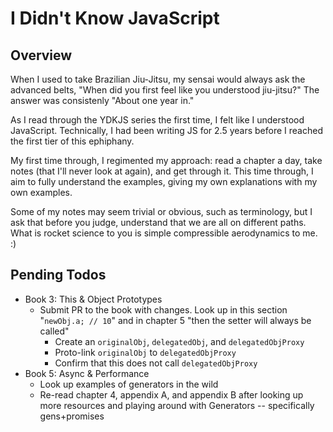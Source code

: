 # I Didn't Know JavaScript

## Overview

When I used to take Brazilian Jiu-Jitsu, my sensai would always ask the advanced belts, "When did you first feel like you understood jiu-jitsu?" The answer was consistenly "About one year in."

As I read through the YDKJS series the first time, I felt like I understood JavaScript. Technically, I had been writing JS for 2.5 years before I reached the first tier of this ephiphany.

My first time through, I regimented my approach: read a chapter a day, take notes (that I'll never look at again), and get through it. This time through, I aim to fully understand the examples, giving my own explanations with my own examples.

Some of my notes may seem trivial or obvious, such as terminology, but I ask that before you judge, understand that we are all on different paths. What is rocket science to you is simple compressible aerodynamics to me. :)

## Pending Todos

* Book 3: This & Object Prototypes
  * Submit PR to the book with changes. Look up in this section "`newObj.a; // 10`" and in chapter 5 "then the setter will always be called"
    * Create an `originalObj`, `delegatedObj`, and `delegatedObjProxy`
    * Proto-link `originalObj` to `delegatedObjProxy`
    * Confirm that this does not call `delegatedObjProxy`
* Book 5: Async & Performance
  * Look up examples of generators in the wild
  * Re-read chapter 4, appendix A, and appendix B after looking up more resources and playing around with Generators -- specifically gens+promises
